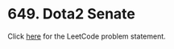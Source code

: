 # 649. Dota2 Senate

Click [here](https://leetcode.com/problems/dota2-senate/)
for the LeetCode problem statement.
